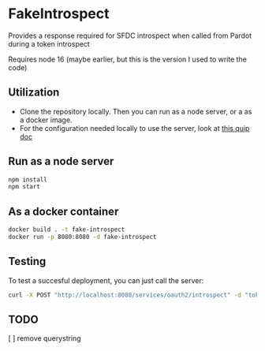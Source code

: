# FakeIntrospect

Provides a response required for SFDC introspect when called from Pardot during a token introspect

Requires node 16 (maybe earlier, but this is the version I used to write the code)

## Utilization

- Clone the repository locally. Then you can run as a node server, or a as a docker image. 
- For the configuration needed locally to use the server, look at [this quip doc](https://salesforce.quip.com/e16wAOD5ZsZz)
  
## Run as a node server

```bash
npm install
npm start
```
  
## As a docker container

```bash
docker build . -t fake-introspect
docker run -p 8080:8080 -d fake-introspect
```

## Testing

To test a succesful deployment, you can just call the server:

```bash
curl -X POST "http://localhost:8080/services/oauth2/introspect" -d "token=CustomToken3"
```

## TODO

[ ] remove querystring

